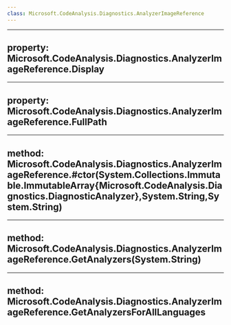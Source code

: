 ```yaml
---
class: Microsoft.CodeAnalysis.Diagnostics.AnalyzerImageReference
---
```


---
property: Microsoft.CodeAnalysis.Diagnostics.AnalyzerImageReference.Display
---

---
property: Microsoft.CodeAnalysis.Diagnostics.AnalyzerImageReference.FullPath
---

---
method: Microsoft.CodeAnalysis.Diagnostics.AnalyzerImageReference.#ctor(System.Collections.Immutable.ImmutableArray{Microsoft.CodeAnalysis.Diagnostics.DiagnosticAnalyzer},System.String,System.String)
---

---
method: Microsoft.CodeAnalysis.Diagnostics.AnalyzerImageReference.GetAnalyzers(System.String)
---

---
method: Microsoft.CodeAnalysis.Diagnostics.AnalyzerImageReference.GetAnalyzersForAllLanguages
---

